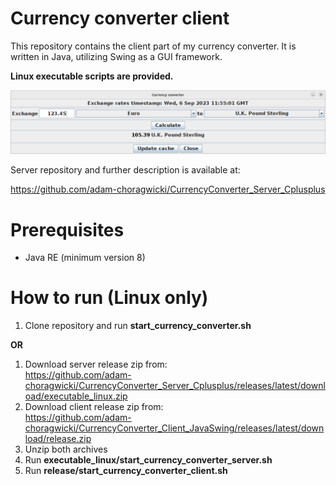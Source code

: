 # Currency converter client

This repository contains the client part of my currency converter. It is written in Java, utilizing Swing as a GUI
framework.

**Linux executable scripts are provided.**

![](screenshot.png)

Server repository and further description is available at:

https://github.com/adam-choragwicki/CurrencyConverter_Server_Cplusplus

# Prerequisites

* Java RE (minimum version 8)

# How to run (Linux only)
1. Clone repository and run **start_currency_converter.sh**

**OR**

1. Download server release zip from:\
   https://github.com/adam-choragwicki/CurrencyConverter_Server_Cplusplus/releases/latest/download/executable_linux.zip
2. Download client release zip from:\
   https://github.com/adam-choragwicki/CurrencyConverter_Client_JavaSwing/releases/latest/download/release.zip
3. Unzip both archives
4. Run **executable_linux/start_currency_converter_server.sh**
5. Run **release/start_currency_converter_client.sh**
